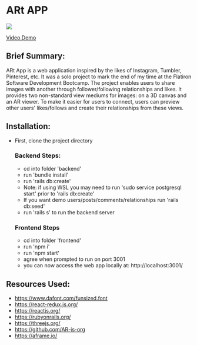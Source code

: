# ARt APP
![](https://media.giphy.com/media/DBDmMJqZrfX3C3wjag/giphy.gif)

[Video Demo](https://www.loom.com/share/a88a7981662c4d38988100f4b0e2fbbf?sharedAppSource=personal_library)

## Brief Summary: 
ARt App is a web application inspired by the likes of Instagram, Tumbler, Pinterest, etc. It was a solo project to mark the end of my time at the Flatiron Software Development Bootcamp. The project enables users to share images with another through follower/following relationships and likes. It provides two non-standard view mediums for images: on a 3D canvas and an AR viewer. To make it easier for users to connect, users can preview other users' likes/follows and create their relationships from these views.

## Installation:
* First, clone the project directory

  ### Backend Steps:
  * cd into folder 'backend'
  * run 'bundle install'
  * run 'rails db:create'
  * Note: if using WSL you may need to run 'sudo service postgresql start' prior to 'rails db:create'
  * If you want demo users/posts/comments/relationships run 'rails db:seed'
  * run 'rails s' to run the backend server

  ### Frontend Steps
  * cd into folder 'frontend'
  * run 'npm i'
  * run 'npm start'
  * agree when prompted to run on port 3001
  * you can now access the web app locally at: http://localhost:3001/

  
## Resources Used:

* https://www.dafont.com/funsized.font
* https://react-redux.js.org/
* https://reactjs.org/
* https://rubyonrails.org/
* https://threejs.org/
* https://github.com/AR-js-org
* https://aframe.io/
